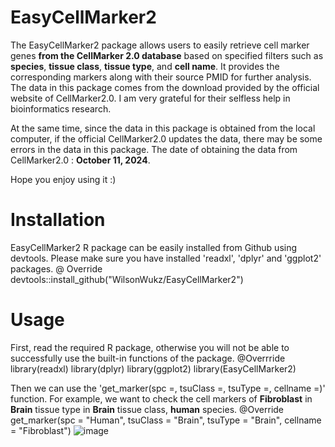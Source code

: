 # EasyCellMarker2

The EasyCellMarker2 package allows users to easily retrieve cell marker genes **from the CellMarker 2.0 database** based on specified filters such as **species**, **tissue class**, **tissue type**, and **cell name**. It provides the corresponding markers along with their source PMID for further analysis. The data in this package comes from the download provided by the official website of CellMarker2.0. 
I am very grateful for their selfless help in bioinformatics research. 

At the same time, since the data in this package is obtained from the local computer, if the official CellMarker2.0 updates the data, there may be some errors in the data in this package. 
The date of obtaining the data from CellMarker2.0 : **October 11, 2024**.

Hope you enjoy using it :)

# Installation
EasyCellMarker2 R package can be easily installed from Github using devtools. Please make sure you have installed 'readxl', 'dplyr' and 'ggplot2' packages.
@ Override
devtools::install_github("WilsonWukz/EasyCellMarker2")

# Usage
First, read the required R package, otherwise you will not be able to successfully use the built-in functions of the package.
@Overrride
library(readxl)
library(dplyr)
library(ggplot2)
library(EasyCellMarker2)

Then we can use the 'get_marker(spc =, tsuClass =, tsuType =, cellname =)' function.
For example, we want to check the cell markers of **Fibroblast** in **Brain** tissue type in **Brain** tissue class, **human** species.
@Override
get_marker(spc = "Human", tsuClass = "Brain", tsuType = "Brain", cellname = "Fibroblast")
![image](https://github.com/user-attachments/assets/2f1d8563-b429-4756-9f81-0ed6fdeb36d7)
